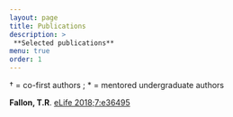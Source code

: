 ```yaml
---
layout: page
title: Publications
description: >
 **Selected publications**
menu: true
order: 1
---
```


† = co-first authors ; * = mentored undergraduate authors

**Fallon, T.R**.  [eLife 2018;7:e36495](https://elifesciences.org/articles/36495)
